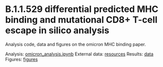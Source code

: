 # B.1.1.529 differential predicted MHC binding and mutational CD8+ T-cell escape in silico analysis


Analysis code, data and figures on the omicron MHC binding paper.


Analysis: [omicron_analysis.ipynb](omicron_analysis.ipynb)
External data: [resources](resources)
Results: [data](data)
Figures: [figures](figures)
